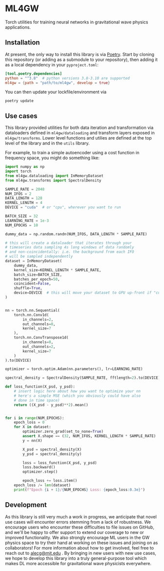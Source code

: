 # ML4GW

Torch utilities for training neural networks in gravitational wave physics applications.

## Installation
At present, the only way to install this library is via [Poetry](https://python-poetry.org/). Start by cloning this repository (or adding as a submodule to your repository), then adding it as a local dependency in your `pyproject.toml`:

```toml
[tool.poetry.dependencies]
python = "^3.8"  # python versions 3.8-3.10 are supported
ml4gw = {path = "path/to/ml4gw", develop = true}
```

You can then update your lockfile/environment via

```console
poetry update
```

## Use cases
This library provided utilities for both data iteration and transformation via dataloaders defined in `ml4gw/dataloading` and transform layers exposed in `ml4gw/transforms`. Lower level functions and utilies are defined at the top level of the library and in the `utils` library.

For example, to train a simple autoencoder using a cost function in frequency space, you might do something like:

```python
import numpy as np
import torch
from ml4gw.dataloading import InMemoryDataset
from ml4gw.transforms import SpectralDensity

SAMPLE_RATE = 2048
NUM_IFOS = 2
DATA_LENGTH = 128
KERNEL_LENGTH = 4
DEVICE = "cuda"  # or "cpu", wherever you want to run

BATCH_SIZE = 32
LEARNING_RATE = 1e-3
NUM_EPOCHS = 10

dummy_data = np.random.randn(NUM_IFOS, DATA_LENGTH * SAMPLE_RATE)

# this will create a dataloader that iterates through your
# timeseries data sampling 4s long windows of data randomly
# and non-coincidentally: i.e. the background from each IFO
# will be sampled independently
dataset = InMemoryDataset(
    dummy_data,
    kernel_size=KERNEL_LENGTH * SAMPLE_RATE,
    batch_size=BATCH_SIZE,
    batches_per_epoch=50,
    coincident=False,
    shuffle=True,
    device=DEVICE  # this will move your dataset to GPU up-front if "cuda"
)


nn = torch.nn.Sequential(
    torch.nn.Conv1d(
        in_channels=2,
        out_channels=8,
        kernel_size=7
    ),
    torch.nn.ConvTranspose1d(
        in_channels=8,
        out_channels=2,
        kernel_size=7
    )
).to(DEVICE)

optimizer = torch.optim.Adam(nn.parameters(), lr=LEARNING_RATE)

spectral_density = SpectralDensity(SAMPLE_RATE, fftlength=2).to(DEVICE)

def loss_function(X_psd, y_psd):
    # insert logic here about how you want to optimize your nn
    # here's a simple MSE (which you obviously could have also
    # done in time space)
    return ((X_psd - y_psd)**2).mean()


for i in range(NUM_EPOCHS):
    epoch_loss = 0
    for X in dataset:
        optimizer.zero_grad(set_to_none=True)
        assert X.shape == (32, NUM_IFOS, KERNEL_LENGTH * SAMPLE_RATE)
        y = nn(X)

        X_psd = spectral_density(X)
        y_psd = spectral_density(y)

        loss = loss_function(X_psd, y_psd)
        loss.backward()
        optimizer.step()

        epoch_loss += loss.item()
    epoch_loss /= len(dataset)
    print(f"Epoch {i + 1}/{NUM_EPOCHS} Loss: {epoch_loss:0.3e}")
```

## Development
As this library is still very much a work in progress, we anticipate that novel use cases will encounter errors stemming from a lack of robustness.
We encourage users who encounter these difficulties to file issues on GitHub, and we'll be happy to offer support to extend our coverage to new or improved functionality.
We also strongly encourage ML users in the GW physics space to try their hand at working on these issues and joining on as collaborators!
For more information about how to get involved, feel free to reach out to [alecg@mit.edu](mailto:alecg@mit.edu) .
By bringing in new users with new use cases, we hope to develop this library into a truly general-purpose tool which makes DL more accessible for gravitational wave physicists everywhere.

